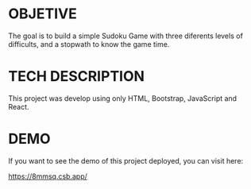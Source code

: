 # OBJETIVE

The goal is to build a simple Sudoku Game with three diferents levels of difficults, and a stopwath to know the game time.

# TECH DESCRIPTION

This project was develop using only HTML, Bootstrap, JavaScript and React.

# DEMO

If you want to see the demo of this project deployed, you can visit here:

https://8mmsq.csb.app/
